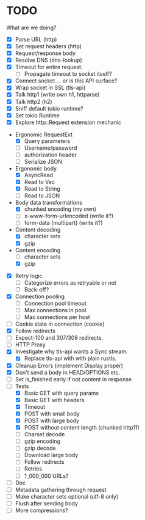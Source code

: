 # TODO

What are we doing?

- [x] Parse URL (http)
- [x] Set request headers (http)
- [x] Request/response body
- [x] Resolve DNS (dns-lookup)
- [x] Timeout for entire request.
  - [ ] Propagate timeout to socket itself?
- [x] Connect socket … or is this API surface?
- [x] Wrap socket in SSL (tls-api)
- [x] Talk http1 (write own h1, httparse)
- [x] Talk http2 (h2)
- [x] Sniff default tokio runtime?
- [x] Set tokio Runtime
- [x] Explore http::Request extension mechanic
- Ergonomic RequestExt
  - [x] Query parameters
  - [ ] Username/password
  - [ ] authorization header
  - [ ] Serialize JSON
- Ergonomic body
  - [x] AsyncRead
  - [x] Read to Vec
  - [x] Read to String
  - [ ] Read to JSON
- Body data transformations
  - [x] chunked encoding (my own)
  - [ ] x-www-form-urlencoded (write it?)
  - [ ] form-data (multipart) (write it?)
- Content decoding
  - [x] character sets
  - [x] gzip
- Content encoding
  - [ ] character sets
  - [x] gzip
- [x] Retry logic
  - [ ] Categorize errors as retryable or not
  - [ ] Back-off?
- [x] Connection pooling
  - [ ] Connection pool timeout
  - [ ] Max connections in pool
  - [ ] Max connections per host
- [ ] Cookie state in connection (cookie)
- [x] Follow redirects
- [ ] Expect-100 and 307/308 redirects.
- [ ] HTTP Proxy
- [x] Investigate why tls-api wants a Sync stream.
  - [x] Replace tls-api with with plain rustls.
- [x] Cleanup Errors (implement Display proper)
- [x] Don't send a body in HEAD/OPTIONS etc.
- [ ] Set is_finished early if not content in response
- [ ] Tests
  - [x] Basic GET with query params
  - [x] Basic GET with headers
  - [x] Timeout
  - [x] POST with small body
  - [x] POST with large body
  - [x] POST without content length (chunked http11)
  - [ ] Charset decode
  - [ ] gzip encoding
  - [ ] gzip decode
  - [ ] Download large body
  - [ ] Follow redirects
  - [ ] Retries
  - [ ] 1_000_000 URLs?
- [ ] Doc
- [ ] Metadata gathering through request
- [ ] Make character sets optional (utf-8 only)
- [ ] Flush after sending body
- [ ] More compressions?
